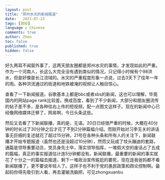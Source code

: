 ```yaml
---
layout: post
title: "郑州水灾的新闻报道"
date:   2021-07-23
tags: [政经]
language : Chinese
comments: true
author: Zhen
toc: false
published: true
hidden: false
---
```

好久两耳不闻窗外事了，这两天朋友圈都是郑州水灾的事情，才发现如此的严重。作为一个河南人，长这么大完全没有遇到类似的情况，只记得小时候有个98洪水，但是好像是长江流域的。水灾的严重程度形象一点说，过去3天下了往年一年的雨。各种洪流通过的街道和地铁被淹的视频让人触目惊心。

查看了一下新闻报道。谷歌基本上都是bbc或者sbs的新闻，这也可以理解，毕竟国内的网站page rank比较差。换成百度，看到了不少新闻，大部分和朋友圈流传的帖子差不多，是各种往右上传的短视频，配一点图文这样子。现在的新闻中心已经像网络媒体迁移了，网易啊，今日头条这些。

然后又去看了下新闻联播，真的是，无语。20日已经很严重的时候，大概在40分钟的时长过了30分钟之后才花了不到2分钟篇幅介绍。而刚开始对习李无关的讲话事无巨细的复述就花了超过15分钟。21号在各种头条和所有人的关注下，新闻联播才开始专题报道（虽然也还是没超过10分钟），然而又玩成了坟头蹦迪的套路，通篇是领导重要动员，党员身先士卒，落实领导指挥，一堆假大空的废话占了五成的篇幅，真正的事实报道估计连5分钟都没有。新闻联播，最重要的新闻的事实就花了十分之一的篇幅去报道，剩下一堆政治宣传尴尬的要死，现在连我爸妈都不看新闻联播了，更不要说年轻人了。这样子也不利于党的愚民政策和舆论控制啊。最起码你得先吸引到人看，再去灌输洗脑把，可见zhongxuanbu
<!--stackedit_data:
eyJoaXN0b3J5IjpbMTIyMTQ4NDMwMywxOTQ5MzQxODU1XX0=
-->